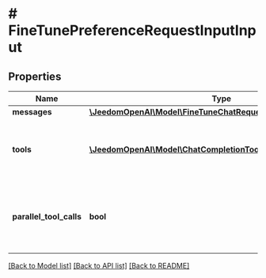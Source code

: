 # # FineTunePreferenceRequestInputInput

## Properties

Name | Type | Description | Notes
------------ | ------------- | ------------- | -------------
**messages** | [**\JeedomOpenAI\Model\FineTuneChatRequestInputMessagesInner[]**](FineTuneChatRequestInputMessagesInner.md) |  | [optional]
**tools** | [**\JeedomOpenAI\Model\ChatCompletionTool[]**](ChatCompletionTool.md) | A list of tools the model may generate JSON inputs for. | [optional]
**parallel_tool_calls** | **bool** | Whether to enable [parallel function calling](/docs/guides/function-calling#configuring-parallel-function-calling) during tool use. | [optional] [default to true]

[[Back to Model list]](../../README.md#models) [[Back to API list]](../../README.md#endpoints) [[Back to README]](../../README.md)
